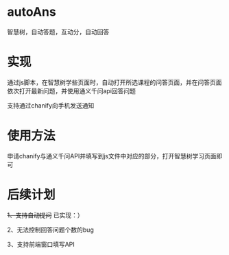 # autoAns
智慧树，自动答题，互动分，自动回答
# 实现
通过js脚本，在智慧树学些页面时，自动打开所选课程的问答页面，并在问答页面依次打开最新问题，并使用通义千问api回答问题

支持通过chanify向手机发送通知

# 使用方法
申请chanify与通义千问API并填写到js文件中对应的部分，打开智慧树学习页面即可

# 后续计划
~~1、支持自动提问~~ 已实现：）

2、无法控制回答问题个数的bug

3、支持前端窗口填写API

